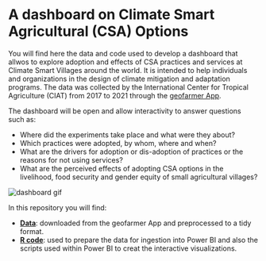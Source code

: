 # A dashboard on Climate Smart Agricultural (CSA) Options

You will find here the data and code used to develop a dashboard that allwos to explore adoption and effects of CSA practices and services at Climate Smart Villages around the world. It is intended to help individuals and organizations in the design of climate mitigation and adaptation programs. The data was collected by the International Center for Tropical Agriculture (CIAT) from 2017 to 2021 through the [geofarmer App](https://geofarmer.org/welcome).

The dashboard will be open and allow interactivity to answer questions such as:
* Where did the experiments take place and what were they about?
* Which practices were adopted, by whom, where and when?
* What are the drivers for adoption or dis-adoption of practices or the reasons for not using services?
* What are the perceived effects of adopting CSA options in the livelihood, food security and gender equity of small agricultural villages?

![dashboard gif](https://github.com/cmguiob/CSA_Dashboard/raw/main/Dashboard.gif)

In this repository you will find:
* [**Data**](https://github.com/cmguiob/CSA_Dashboard/tree/main/Data): downloaded from the geofarmer App and preprocessed to a tidy format.
* [**R code**](https://github.com/cmguiob/CSA_Dashboard/tree/main/R): used to prepare the data for ingestion into Power BI and also the scripts used within Power BI to creat the interactive visualizations.


